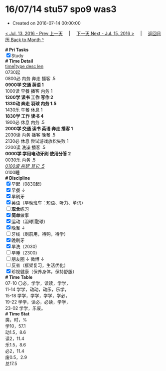 # 16/07/14 stu57 spo9 was3

- Created on 2016-07-14 00:00:00

[< Jul. 13, 2016 - Prev 上一天](_archived/lifelogs/2016/07/d13.md) &nbsp; &nbsp; | &nbsp; &nbsp; [下一天 Next - Jul. 15, 2016 >](_archived/lifelogs/2016/07/d15.md) &nbsp; &nbsp; |  &nbsp; &nbsp; [返回月历 Back to Month ^](_archived/lifelogs/2016/07/index.md)
<br/><div><b># Pri Tasks</b></div><div><input checked="true" type="checkbox"/>Study</div><div><div><b># Time Detail</b></div><div><u>time|type desc len</u></div><div>0730起</div><div>0800必 内务 奔走 播客 .5</div><div><b>0900学 交通 英语 1</b></div></div><div>1000读 早餐 播客 内务 1</div><div><b>1200学 读书 工作 写作 2</b></div><div><div><b>1330动 奔走 羽球 内务 1.5</b></div></div><div>1430乐 午餐 休息 1</div><div><b>1830学 工作 读书 4</b></div><div><div>1900必 休息 内务 .5</div><div><b>2000学 交通 读书 英语 奔走 播客 1</b></div></div><div>2030读 内务 播客 晚餐 .5</div><div>2130必 休息 尝试游戏放松失败 1</div><div></div><div>2200读 洗澡 播客 .5</div><div><b>0000学 学用电动牙刷 使用分答 2</b></div><div>0030乐 内务 .5</div><div><i><u>0100废 拖延 其它 .5</u></i></div><div>0100睡</div><div><b># Discipline</b></div><div><input checked="true" type="checkbox"/>早起（0830起）</div><div><input checked="true" type="checkbox"/>早餐 ↓</div><div><input checked="true" type="checkbox"/>早刷牙</div><div><input checked="true" type="checkbox"/>英语（早晚班车：短语、听力、单词）</div><div><input type="checkbox"/><b>取舍</b>练习</div><div><input checked="true" type="checkbox"/><b>简单</b>做事</div><div><input checked="true" type="checkbox"/>运动（羽球|毽球）</div><div><input checked="true" type="checkbox"/>晚餐 ↓</div><div><input type="checkbox"/>牙线（刷前用，待购，待学）</div><div><input checked="true" type="checkbox"/>晚刷牙</div><div><input checked="true" type="checkbox"/>早洗（2030)</div><div><input type="checkbox"/>早睡（2300）</div><div><input type="checkbox"/>朋友圈 ↓ 微博 ↓</div><div><input type="checkbox"/>反省（框架复习，生活优化）</div><div><input checked="true" type="checkbox"/>珍视健康（保养身体，保持舒服）</div><div><b># Time Table</b></div><div>07-10 〇必，学学，读读，学学，</div><div>11-14 学学，动动，动乐，乐学，</div><div>15-18 学学，学学，学学，学必，</div><div>19-22 学学，读必，必读，学学，</div><div>23-02 学学，乐废。</div><div><b># Time Stat</b></div><div>类，时，%</div><div>学10，57.1</div><div>动1.5，8.6</div><div>读2，11.4</div><div>乐1.5，8.6</div><div>必2，11.4</div><div>废0.5，2.9</div><div>总17.5</div>
